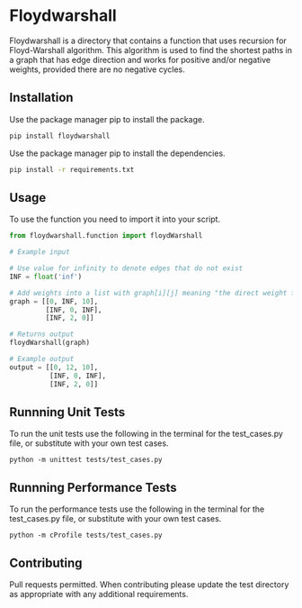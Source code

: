 # Floydwarshall

Floydwarshall is a directory that contains a function that uses recursion for Floyd-Warshall algorithm. This algorithm is used to find the shortest paths in a graph that has edge direction and works for positive and/or negative weights, provided there are no negative cycles.

## Installation
Use the package manager pip to install the package.
```bash
pip install floydwarshall
```

Use the package manager pip to install the dependencies.
```bash
pip install -r requirements.txt
```

## Usage
To use the function you need to import it into your script.
```python
from floydwarshall.function import floydWarshall

# Example input

# Use value for infinity to denote edges that do not exist
INF = float('inf')

# Add weights into a list with graph[i][j] meaning "the direct weight from i to j" assuming each vertex is numbered consecutively from 0
graph = [[0, INF, 10],
         [INF, 0, INF],
         [INF, 2, 0]]

# Returns output
floydWarshall(graph)

# Example output
output = [[0, 12, 10],
          [INF, 0, INF],
          [INF, 2, 0]]
```

## Runnning Unit Tests
To run the unit tests use the following in the terminal for the test_cases.py file, or substitute with your own test cases.
```
python -m unittest tests/test_cases.py
```

## Runnning Performance Tests
To run the performance tests use the following in the terminal for the test_cases.py file, or substitute with your own test cases.
```
python -m cProfile tests/test_cases.py
```

## Contributing
Pull requests permitted. When contributing please update the test directory as appropriate with any additional requirements. 